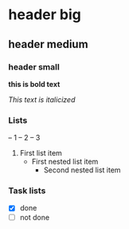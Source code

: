 # header big
## header medium
### header small

**this is bold text**

*This text is italicized*

### Lists
– 1
– 2
– 3

1. First list item
   - First nested list item
     - Second nested list item

### Task lists
- [x] done
- [ ] not done
